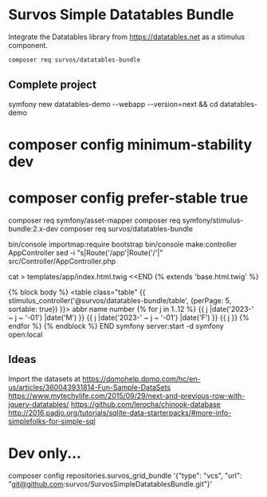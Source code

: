 # Survos Simple Datatables Bundle

Integrate the Datatables library from https://datatables.net as a stimulus component.


```bash
composer req survos/datatables-bundle
```

## 

## Complete project
symfony new datatables-demo --webapp --version=next && cd datatables-demo
# composer config minimum-stability dev
# composer config prefer-stable true
composer req symfony/asset-mapper
composer req symfony/stimulus-bundle:2.x-dev
composer req survos/datatables-bundle

bin/console importmap:require bootstrap
bin/console make:controller AppController
sed -i "s|Route('/app'|Route('/'|" src/Controller/AppController.php

cat > templates/app/index.html.twig <<END
{% extends 'base.html.twig' %}

{% block body %}
     <table class="table" {{ stimulus_controller('@survos/datatables-bundle/table', {perPage: 5, sortable: true}) }}>
        <thead>
        <tr>
            <th>abbr</th>
            <th>name</th>
            <th>number</th>
        </thead>
        <tbody>
        {% for j in 1..12 %}
            <tr>
                <td>{{ j |date('2023-' ~ j ~ '-01') |date('M') }}</td>
                <td>{{ j |date('2023-' ~ j ~ '-01') |date('F') }}</td>
                <td>{{ j }}</td>
            </tr>
        {% endfor %}
        </tbody>
    </table>
{% endblock %}
END
symfony server:start -d
symfony open:local

## Ideas

Import the datasets at https://domohelp.domo.com/hc/en-us/articles/360043931814-Fun-Sample-DataSets
https://www.mytechylife.com/2015/09/29/next-and-previous-row-with-jquery-datatables/
https://github.com/lerocha/chinook-database
http://2016.padjo.org/tutorials/sqlite-data-starterpacks/#more-info-simplefolks-for-simple-sql

# Dev only...

composer config repositories.survos_grid_bundle '{"type": "vcs", "url": "git@github.com:survos/SurvosSimpleDatatablesBundle.git"}'

